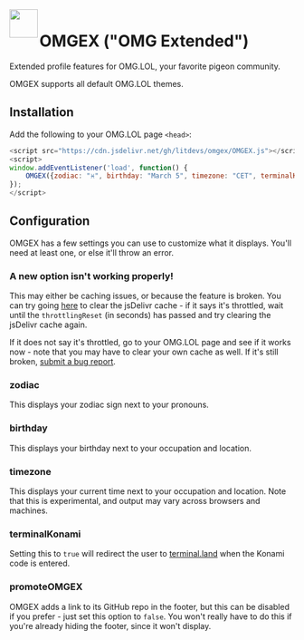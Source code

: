 <image src=".github/OMGEX.png" width="50" align="left">

# OMGEX ("OMG Extended")

Extended profile features for OMG.LOL, your favorite pigeon community.

OMGEX supports all default OMG.LOL themes.

## Installation

Add the following to your OMG.LOL page `<head>`:

```js
<script src="https://cdn.jsdelivr.net/gh/litdevs/omgex/OMGEX.js"></script>
<script>
window.addEventListener('load', function() {
    OMGEX({zodiac: "♓", birthday: "March 5", timezone: "CET", terminalKonami: true});
});
</script>
```

## Configuration

OMGEX has a few settings you can use to customize what it displays. You'll need at least one, or else it'll throw an error.

### A new option isn't working properly!

This may either be caching issues, or because the feature is broken. You can try going [here](https://purge.jsdelivr.net/gh/litdevs/omgex/OMGEX.js) to clear the jsDelivr cache - if it says it's throttled, wait until the `throttlingReset` (in seconds) has passed and try clearing the jsDelivr cache again.

If it does not say it's throttled, go to your OMG.LOL page and see if it works now - note that you may have to clear your own cache as well. If it's still broken, [submit a bug report](https://github.com/LITdevs/OMGEX/issues/new).

### zodiac

This displays your zodiac sign next to your pronouns.

### birthday

This displays your birthday next to your occupation and location.

### timezone

This displays your current time next to your occupation and location. Note that this is experimental, and output may vary across browsers and machines.

### terminalKonami

Setting this to `true` will redirect the user to [terminal.land](https://terminal.land/) when the Konami code is entered.

### promoteOMGEX

OMGEX adds a link to its GitHub repo in the footer, but this can be disabled if you prefer - just set this option to `false`. You won't really have to do this if you're already hiding the footer, since it won't display.
